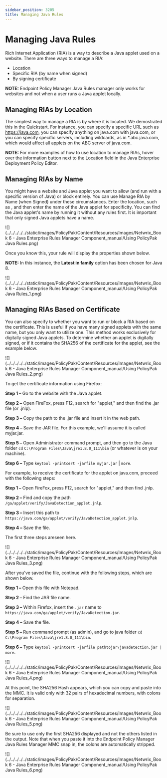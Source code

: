 ```yaml
---
sidebar_position: 3205
title: Managing Java Rules
---
```


# Managing Java Rules

Rich Internet Application (RIA) is a way to describe a Java applet used on a website. There are three ways to manage a RIA:

* Location
* Specific RIA (by name when signed)
* By signing certificate

**NOTE:** Endpoint Policy Manager Java Rules manager only works for websites and not when a user runs a Java applet locally.

## Managing RIAs by Location

The simplest way to manage a RIA is by where it is located. We demostrated this in the Quickstart. For instance, you can specify a specific URL such as https://java.com, you can specify anything on java.com with java.com, or you can specify specific servers, including wildcards, as in \*.abc.java.com, which would affect all applets on the ABC server of java.com.

**NOTE:** For more examples of how to use location to manage RIAs, hover over the information button next to the Location field in the Java Enterprise Deployment Policy Editor.

## Managing RIAs by Name

You might have a website and Java applet you want to allow (and run with a specific version of Java) or block entirely. You can use Manage RIA by Name (when Signed) under these circumstances. Enter the location, such as , and then enter the name of the Java applet for specificity. You can find the Java applet's name by running it without any rules first. It is important that only signed Java applets have a name.

![](../../../../../static/images/PolicyPak/Content/Resources/Images/Netwrix_Book 6 - Java Enterprise Rules Manager Component_manual/Using PolicyPak Java Rules.png)

Once you know this, your rule will display the properties shown below.

**NOTE:** In this instance, the **Latest in family** option has been chosen for Java 8.

![](../../../../../static/images/PolicyPak/Content/Resources/Images/Netwrix_Book 6 - Java Enterprise Rules Manager Component_manual/Using PolicyPak Java Rules_1.png)

## Managing RIAs Based on Certificate

You can also specify to whether you want to run or block a RIA based on the certificate. This is useful if you have many signed applets with the same name, but you only want to utilize one. This method works exclusively for digitally signed Java applets. To determine whether an applet is digitally signed, or if it contains the SHA256 of the certificate for the applet, see the example below.

![](../../../../../static/images/PolicyPak/Content/Resources/Images/Netwrix_Book 6 - Java Enterprise Rules Manager Component_manual/Using PolicyPak Java Rules_2.png)

To get the certificate information using Firefox:

**Step 1 –** Go to the website with the Java applet.

**Step 2 –** Open FireFox, press F12, search for "applet," and then find the .jar file (or .jnlp).

**Step 3 –** Copy the path to the .jar file and insert it in the web path.

**Step 4 –** Save the JAR file. For this example, we'll assume it is called myjar.jar.

**Step 5 –** Open Administrator command prompt, and then go to the Java folder `cd` `C:\Program Files\Java\jre1.8.0_111\bin` (or whatever is on your machine).

**Step 6 –** Type `keytool -printcert -jarfile myjar.jar` | `more`.

For example, to receive the certificate for the applet on java.com, proceed with the following steps:

**Step 1 –** Open FireFox, press F12, search for "applet," and then find .jnlp.

**Step 2 –** Find and copy the path `/ga/applet/verify/JavaDetection_applet.jnlp`.

**Step 3 –** Insert this path to `https://java.com/ga/applet/verify/JavaDetection_applet.jnlp`.

**Step 4 –** Save the file.

The first three steps areseen here.

![](../../../../../static/images/PolicyPak/Content/Resources/Images/Netwrix_Book 6 - Java Enterprise Rules Manager Component_manual/Using PolicyPak Java Rules_3.png)

After you've saved the file, continue with the following steps, which are shown below.

**Step 1 –** Open this file with Notepad.

**Step 2 –** Find the JAR file name.

**Step 3 –** Within Firefox, insert the `.jar` name to `https://java.com/ga/applet/verify/JavaDetection.jar`.

**Step 4 –** Save the file.

**Step 5 –** Run command prompt (as admin), and go to java folder `cd C:\Program Files\Java\jre1.8.0_111\bin`.

**Step 6 –** Type `keytool -printcert -jarfile pathtojar\javadetection.jar | more`.

![](../../../../../static/images/PolicyPak/Content/Resources/Images/Netwrix_Book 6 - Java Enterprise Rules Manager Component_manual/Using PolicyPak Java Rules_4.png)

At this point, the SHA256 Hash appears, which you can copy and paste into the MMC. It is valid only with 32 pairs of hexadecimal numbers, with colons for separation.

![](../../../../../static/images/PolicyPak/Content/Resources/Images/Netwrix_Book 6 - Java Enterprise Rules Manager Component_manual/Using PolicyPak Java Rules_5.png)

Be sure to use only the first SHA256 displayed and not the others listed in the output. Note that when you paste it into the Endpoint Policy Manager Java Rules Manager MMC snap in, the colons are automatically stripped.

![](../../../../../static/images/PolicyPak/Content/Resources/Images/Netwrix_Book 6 - Java Enterprise Rules Manager Component_manual/Using PolicyPak Java Rules_6.png)